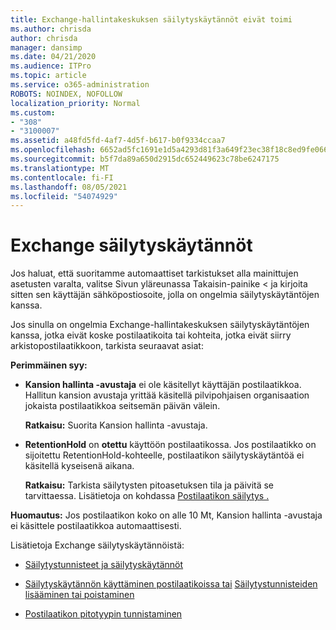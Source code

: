 ```yaml
---
title: Exchange-hallintakeskuksen säilytyskäytännöt eivät toimi
ms.author: chrisda
author: chrisda
manager: dansimp
ms.date: 04/21/2020
ms.audience: ITPro
ms.topic: article
ms.service: o365-administration
ROBOTS: NOINDEX, NOFOLLOW
localization_priority: Normal
ms.custom:
- "308"
- "3100007"
ms.assetid: a48fd5fd-4af7-4d5f-b617-b0f9334ccaa7
ms.openlocfilehash: 6652ad5fc1691e1d5a4293d81f3a649f23ec38f18c8ed9fe06665628a901d13e
ms.sourcegitcommit: b5f7da89a650d2915dc652449623c78be6247175
ms.translationtype: MT
ms.contentlocale: fi-FI
ms.lasthandoff: 08/05/2021
ms.locfileid: "54074929"
---
```

# <a name="retention-policies-in-exchange-admin-center"></a>Exchange säilytyskäytännöt

Jos haluat, että suoritamme automaattiset tarkistukset alla mainittujen asetusten varalta, valitse Sivun yläreunassa Takaisin-painike < ja kirjoita sitten sen käyttäjän sähköpostiosoite, jolla on ongelmia säilytyskäytäntöjen kanssa.

Jos sinulla on ongelmia Exchange-hallintakeskuksen säilytyskäytäntöjen kanssa, jotka eivät koske postilaatikoita tai kohteita, jotka eivät siirry arkistopostilaatikkoon, tarkista seuraavat asiat:

**Perimmäinen syy:**

- **Kansion hallinta -avustaja** ei ole käsitellyt käyttäjän postilaatikkoa. Hallitun kansion avustaja yrittää käsitellä pilvipohjaisen organisaation jokaista postilaatikkoa seitsemän päivän välein.

  **Ratkaisu:** Suorita Kansion hallinta -avustaja.

- **RetentionHold** on **otettu** käyttöön postilaatikossa. Jos postilaatikko on sijoitettu RetentionHold-kohteelle, postilaatikon säilytyskäytäntöä ei käsitellä kyseisenä aikana.

  **Ratkaisu:** Tarkista säilytysten pitoasetuksen tila ja päivitä se tarvittaessa. Lisätietoja on kohdassa [Postilaatikon säilytys .](https://docs.microsoft.com/exchange/security-and-compliance/messaging-records-management/mailbox-retention-hold)
 
**Huomautus:** Jos postilaatikon koko on alle 10 Mt, Kansion hallinta -avustaja ei käsittele postilaatikkoa automaattisesti.
 
Lisätietoja Exchange säilytyskäytännöistä:

- [Säilytystunnisteet ja säilytyskäytännöt](https://docs.microsoft.com/exchange/security-and-compliance/messaging-records-management/retention-tags-and-policies)

- [Säilytyskäytännön käyttäminen postilaatikoissa tai](https://docs.microsoft.com/exchange/security-and-compliance/messaging-records-management/apply-retention-policy) [Säilytystunnisteiden lisääminen tai poistaminen](https://docs.microsoft.com/exchange/security-and-compliance/messaging-records-management/add-or-remove-retention-tags)

- [Postilaatikon pitotyypin tunnistaminen](https://docs.microsoft.com/microsoft-365/compliance/identify-a-hold-on-an-exchange-online-mailbox)
